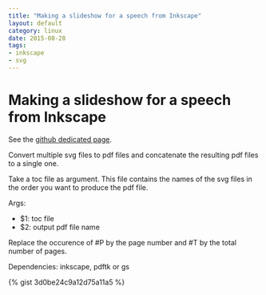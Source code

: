 ```yaml
---
title: "Making a slideshow for a speech from Inkscape"
layout: default
category: linux
date: 2015-08-28
tags:
- inkscape
- svg
---
```


# Making a slideshow for a speech from Inkscape

See the [github dedicated page](https://github.com/bougui505/svg_to_pdf).

Convert multiple svg files to pdf files and concatenate the resulting pdf files to a single one.

Take a toc file as argument.
This file contains the names of the svg files in the order you want to produce the pdf file.

Args:

- $1: toc file
- $2: output pdf file name

Replace the occurence of #P by the page number and #T by the total number of pages.

Dependencies: inkscape, pdftk or gs

{% gist 3d0be24c9a12d75a11a5 %}
